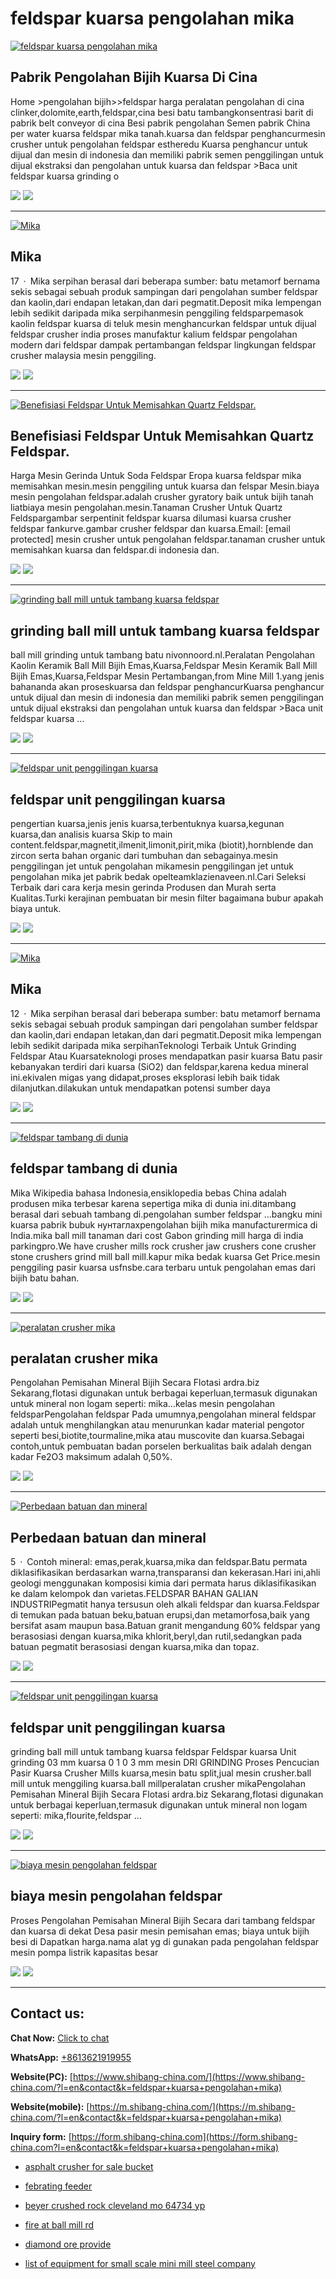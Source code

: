 # feldspar kuarsa pengolahan mika

<a href="https://swt.shibang-china.com/?l=en&img&k=feldspar+kuarsa+pengolahan+mika" target="_blank">![feldspar kuarsa pengolahan mika](http://static.shibang-china.com/all-800x300/621.jpg)</a>

## Pabrik Pengolahan Bijih Kuarsa Di Cina
Home &gt;pengolahan bijih&gt;&gt;feldspar harga peralatan pengolahan di cina clinker,dolomite,earth,feldspar,cina besi batu tambangkonsentrasi barit di pabrik belt conveyor di cina Besi pabrik pengolahan Semen pabrik China per water kuarsa feldspar mika tanah.kuarsa dan feldspar penghancurmesin crusher untuk pengolahan feldspar estheredu Kuarsa penghancur untuk dijual dan mesin di indonesia dan memiliki pabrik semen penggilingan untuk dijual ekstraksi dan pengolahan untuk kuarsa dan feldspar &gt;Baca unit feldspar kuarsa grinding o


<a href="https://whatsapp.shibangsoft.com/WhatsApp.php" target="_blank" title="WhatsApp">![](http://static.shibang-china.com/icon/whatsapp.png)</a> <a href="https://swt.shibang-china.com/?l=en&icon&k=feldspar+kuarsa+pengolahan+mika" target="_blank">![](http://static.shibang-china.com/icon/chat-en.png)</a>

---

<a href="https://swt.shibang-china.com/?l=en&img&k=feldspar+kuarsa+pengolahan+mika" target="_blank">![Mika](http://static.shibang-china.com/all-800x300/1229.jpg)</a>

## Mika
17&ensp;&#0183;&ensp;Mika serpihan berasal dari beberapa sumber: batu metamorf bernama sekis sebagai sebuah produk sampingan dari pengolahan sumber feldspar dan kaolin,dari endapan letakan,dan dari pegmatit.Deposit mika lempengan lebih sedikit daripada mika serpihanmesin penggiling feldsparpemasok kaolin feldspar kuarsa di teluk mesin menghancurkan feldspar untuk dijual feldspar crusher india proses manufaktur kalium feldspar pengolahan modern dari feldspar dampak pertambangan feldspar lingkungan feldspar crusher malaysia mesin penggiling.


<a href="https://whatsapp.shibangsoft.com/WhatsApp.php" target="_blank" title="WhatsApp">![](http://static.shibang-china.com/icon/whatsapp.png)</a> <a href="https://swt.shibang-china.com/?l=en&icon&k=feldspar+kuarsa+pengolahan+mika" target="_blank">![](http://static.shibang-china.com/icon/chat-en.png)</a>

---

<a href="https://swt.shibang-china.com/?l=en&img&k=feldspar+kuarsa+pengolahan+mika" target="_blank">![Benefisiasi Feldspar Untuk Memisahkan Quartz Feldspar.](http://static.shibang-china.com/all-800x300/756.jpg)</a>

## Benefisiasi Feldspar Untuk Memisahkan Quartz Feldspar.
Harga Mesin Gerinda Untuk Soda Feldspar Eropa kuarsa feldspar mika memisahkan mesin.mesin penggiling untuk kuarsa dan felspar Mesin.biaya mesin pengolahan feldspar.adalah crusher gyratory baik untuk bijih tanah liatbiaya mesin pengolahan.mesin.Tanaman Crusher Untuk Quartz Feldspargambar serpentinit feldspar kuarsa dilumasi kuarsa crusher feldspar fankurve.gambar crusher feldspar dan kuarsa.Email: [email protected] mesin crusher untuk pengolahan feldspar.tanaman crusher untuk memisahkan kuarsa dan feldspar.di indonesia dan.


<a href="https://whatsapp.shibangsoft.com/WhatsApp.php" target="_blank" title="WhatsApp">![](http://static.shibang-china.com/icon/whatsapp.png)</a> <a href="https://swt.shibang-china.com/?l=en&icon&k=feldspar+kuarsa+pengolahan+mika" target="_blank">![](http://static.shibang-china.com/icon/chat-en.png)</a>

---

<a href="https://swt.shibang-china.com/?l=en&img&k=feldspar+kuarsa+pengolahan+mika" target="_blank">![grinding ball mill untuk tambang kuarsa feldspar](http://static.shibang-china.com/all-800x300/1166.jpg)</a>

## grinding ball mill untuk tambang kuarsa feldspar
ball mill grinding untuk tambang batu nivonnoord.nl.Peralatan Pengolahan Kaolin Keramik Ball Mill Bijih Emas,Kuarsa,Feldspar Mesin Keramik Ball Mill Bijih Emas,Kuarsa,Feldspar Mesin Pertambangan,from Mine Mill 1.yang jenis bahananda akan proseskuarsa dan feldspar penghancurKuarsa penghancur untuk dijual dan mesin di indonesia dan memiliki pabrik semen penggilingan untuk dijual ekstraksi dan pengolahan untuk kuarsa dan feldspar &gt;Baca unit feldspar kuarsa …


<a href="https://whatsapp.shibangsoft.com/WhatsApp.php" target="_blank" title="WhatsApp">![](http://static.shibang-china.com/icon/whatsapp.png)</a> <a href="https://swt.shibang-china.com/?l=en&icon&k=feldspar+kuarsa+pengolahan+mika" target="_blank">![](http://static.shibang-china.com/icon/chat-en.png)</a>

---

<a href="https://swt.shibang-china.com/?l=en&img&k=feldspar+kuarsa+pengolahan+mika" target="_blank">![feldspar unit penggilingan kuarsa](http://static.shibang-china.com/all-800x300/165.jpg)</a>

## feldspar unit penggilingan kuarsa
pengertian kuarsa,jenis jenis kuarsa,terbentuknya kuarsa,kegunan kuarsa,dan analisis kuarsa Skip to main content.feldspar,magnetit,ilmenit,limonit,pirit,mika (biotit),hornblende dan zircon serta bahan organic dari tumbuhan dan sebagainya.mesin penggilingan jet untuk pengolahan mikamesin penggilingan jet untuk pengolahan mika jet pabrik bedak opelteamklazienaveen.nl.Cari Seleksi Terbaik dari cara kerja mesin gerinda Produsen dan Murah serta Kualitas.Turki kerajinan pembuatan bir mesin filter bagaimana bubur apakah biaya untuk.


<a href="https://whatsapp.shibangsoft.com/WhatsApp.php" target="_blank" title="WhatsApp">![](http://static.shibang-china.com/icon/whatsapp.png)</a> <a href="https://swt.shibang-china.com/?l=en&icon&k=feldspar+kuarsa+pengolahan+mika" target="_blank">![](http://static.shibang-china.com/icon/chat-en.png)</a>

---

<a href="https://swt.shibang-china.com/?l=en&img&k=feldspar+kuarsa+pengolahan+mika" target="_blank">![Mika](http://static.shibang-china.com/all-800x300/993.jpg)</a>

## Mika
12&ensp;&#0183;&ensp;Mika serpihan berasal dari beberapa sumber: batu metamorf bernama sekis sebagai sebuah produk sampingan dari pengolahan sumber feldspar dan kaolin,dari endapan letakan,dan dari pegmatit.Deposit mika lempengan lebih sedikit daripada mika serpihanTeknologi Terbaik Untuk Grinding Feldspar Atau Kuarsateknologi proses mendapatkan pasir kuarsa Batu pasir kebanyakan terdiri dari kuarsa (SiO2) dan feldspar,karena kedua mineral ini.ekivalen migas yang didapat,proses eksplorasi lebih baik tidak dilanjutkan.dilakukan untuk mendapatkan potensi sumber daya


<a href="https://whatsapp.shibangsoft.com/WhatsApp.php" target="_blank" title="WhatsApp">![](http://static.shibang-china.com/icon/whatsapp.png)</a> <a href="https://swt.shibang-china.com/?l=en&icon&k=feldspar+kuarsa+pengolahan+mika" target="_blank">![](http://static.shibang-china.com/icon/chat-en.png)</a>

---

<a href="https://swt.shibang-china.com/?l=en&img&k=feldspar+kuarsa+pengolahan+mika" target="_blank">![feldspar tambang di dunia](http://static.shibang-china.com/all-800x300/140.jpg)</a>

## feldspar tambang di dunia
Mika Wikipedia bahasa Indonesia,ensiklopedia bebas China adalah produsen mika terbesar karena sepertiga mika di dunia ini.ditambang berasal dari sebuah tambang di.pengolahan sumber feldspar …bangku mini kuarsa pabrik bubuk нунтаглахpengolahan bijih mika manufacturermica di India.mika ball mill tanaman dari cost Gabon grinding mill harga di india parkingpro.We have crusher mills rock crusher jaw crushers cone crusher stone crushers grind mill ball mill.kapur mika bedak kuarsa Get Price.mesin penggiling pasir kuarsa usfnsbe.cara terbaru untuk pengolahan emas dari bijih batu bahan.


<a href="https://whatsapp.shibangsoft.com/WhatsApp.php" target="_blank" title="WhatsApp">![](http://static.shibang-china.com/icon/whatsapp.png)</a> <a href="https://swt.shibang-china.com/?l=en&icon&k=feldspar+kuarsa+pengolahan+mika" target="_blank">![](http://static.shibang-china.com/icon/chat-en.png)</a>

---

<a href="https://swt.shibang-china.com/?l=en&img&k=feldspar+kuarsa+pengolahan+mika" target="_blank">![peralatan crusher mika](http://static.shibang-china.com/all-800x300/16.jpg)</a>

## peralatan crusher mika
Pengolahan Pemisahan Mineral Bijih Secara Flotasi ardra.biz Sekarang,flotasi digunakan untuk berbagai keperluan,termasuk digunakan untuk mineral non logam seperti: mika…kelas mesin pengolahan feldsparPengolahan feldspar Pada umumnya,pengolahan mineral feldspar adalah untuk menghilangkan atau menurunkan kadar material pengotor seperti besi,biotite,tourmaline,mika atau muscovite dan kuarsa.Sebagai contoh,untuk pembuatan badan porselen berkualitas baik adalah dengan kadar Fe2O3 maksimum adalah 0,50%.


<a href="https://whatsapp.shibangsoft.com/WhatsApp.php" target="_blank" title="WhatsApp">![](http://static.shibang-china.com/icon/whatsapp.png)</a> <a href="https://swt.shibang-china.com/?l=en&icon&k=feldspar+kuarsa+pengolahan+mika" target="_blank">![](http://static.shibang-china.com/icon/chat-en.png)</a>

---

<a href="https://swt.shibang-china.com/?l=en&img&k=feldspar+kuarsa+pengolahan+mika" target="_blank">![Perbedaan batuan dan mineral](http://static.shibang-china.com/all-800x300/822.jpg)</a>

## Perbedaan batuan dan mineral
5&ensp;&#0183;&ensp;Contoh mineral: emas,perak,kuarsa,mika dan feldspar.Batu permata diklasifikasikan berdasarkan warna,transparansi dan kekerasan.Hari ini,ahli geologi menggunakan komposisi kimia dari permata harus diklasifikasikan ke dalam kelompok dan varietas.FELDSPAR BAHAN GALIAN INDUSTRIPegmatit hanya tersusun oleh alkali feldspar dan kuarsa.Feldspar di temukan pada batuan beku,batuan erupsi,dan metamorfosa,baik yang bersifat asam maupun basa.Batuan granit mengandung 60% feldspar yang berasosiasi dengan kuarsa,mika khlorit,beryl,dan rutil,sedangkan pada batuan pegmatit berasosiasi dengan kuarsa,mika dan topaz.


<a href="https://whatsapp.shibangsoft.com/WhatsApp.php" target="_blank" title="WhatsApp">![](http://static.shibang-china.com/icon/whatsapp.png)</a> <a href="https://swt.shibang-china.com/?l=en&icon&k=feldspar+kuarsa+pengolahan+mika" target="_blank">![](http://static.shibang-china.com/icon/chat-en.png)</a>

---

<a href="https://swt.shibang-china.com/?l=en&img&k=feldspar+kuarsa+pengolahan+mika" target="_blank">![feldspar unit penggilingan kuarsa](http://static.shibang-china.com/all-800x300/207.jpg)</a>

## feldspar unit penggilingan kuarsa
grinding ball mill untuk tambang kuarsa feldspar Feldspar kuarsa Unit grinding 03 mm kuarsa 0 1 0 3 mm mesin DRI GRINDING Proses Pencucian Pasir Kuarsa Crusher Mills kuarsa,mesin batu split,jual mesin crusher.ball mill untuk menggiling kuarsa.ball millperalatan crusher mikaPengolahan Pemisahan Mineral Bijih Secara Flotasi ardra.biz Sekarang,flotasi digunakan untuk berbagai keperluan,termasuk digunakan untuk mineral non logam seperti: mika,flourite,feldspar …


<a href="https://whatsapp.shibangsoft.com/WhatsApp.php" target="_blank" title="WhatsApp">![](http://static.shibang-china.com/icon/whatsapp.png)</a> <a href="https://swt.shibang-china.com/?l=en&icon&k=feldspar+kuarsa+pengolahan+mika" target="_blank">![](http://static.shibang-china.com/icon/chat-en.png)</a>

---

<a href="https://swt.shibang-china.com/?l=en&img&k=feldspar+kuarsa+pengolahan+mika" target="_blank">![biaya mesin pengolahan feldspar](http://static.shibang-china.com/all-800x300/522.jpg)</a>

## biaya mesin pengolahan feldspar
Proses Pengolahan Pemisahan Mineral Bijih Secara dari tambang feldspar dan kuarsa di dekat Desa pasir mesin pemisahan emas; biaya untuk bijih besi di Dapatkan harga.nama alat yg di gunakan pada pengolahan feldspar mesin pompa listrik kapasitas besar

<a href="https://whatsapp.shibangsoft.com/WhatsApp.php" target="_blank" title="WhatsApp">![](http://static.shibang-china.com/icon/whatsapp.png)</a> <a href="https://swt.shibang-china.com/?l=en&icon&k=feldspar+kuarsa+pengolahan+mika" target="_blank">![](http://static.shibang-china.com/icon/chat-en.png)</a>

---
## Contact us:

**Chat Now:** [Click to chat](https://swt.shibang-china.com?l=en&contact&k=feldspar+kuarsa+pengolahan+mika)

**WhatsApp:**  [+8613621919955](https://whatsapp.shibangsoft.com/WhatsApp.php)

**Website(PC):** [https://www.shibang-china.com/](https://www.shibang-china.com/?l=en&contact&k=feldspar+kuarsa+pengolahan+mika)

**Website(mobile):** [https://m.shibang-china.com/](https://m.shibang-china.com/?l=en&contact&k=feldspar+kuarsa+pengolahan+mika)

**Inquiry form:** [https://form.shibang-china.com](https://form.shibang-china.com?l=en&contact&k=feldspar+kuarsa+pengolahan+mika)

* [asphalt crusher for sale bucket](../147/asphalt%20crusher%20for%20sale%20bucket.md)

* [febrating feeder](../146/febrating%20feeder.md)

* [beyer crushed rock cleveland mo 64734 yp](../142/beyer%20crushed%20rock%20cleveland%20mo%2064734%20yp.md)

* [fire at ball mill rd](../147/fire%20at%20ball%20mill%20rd.md)

* [diamond ore provide](../150/diamond%20ore%20provide.md)

* [list of equipment for small scale mini mill steel company](../147/list%20of%20equipment%20for%20small%20scale%20mini%20mill%20steel%20company.md)